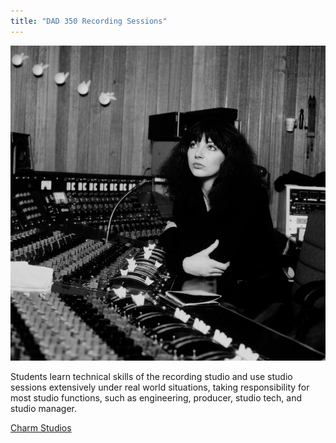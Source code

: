 ```yaml
---
title: "DAD 350 Recording Sessions"
---
```


![kate bush at abbey road](abbeyroad_photo.jpg)

Students learn technical skills of the recording studio and use studio sessions extensively under real world situations, taking responsibility for most studio functions, such as engineering, producer, studio tech, and studio manager.

[Charm Studios](https://sites.google.com/view/charmstudios)
